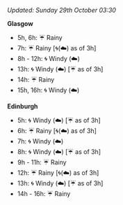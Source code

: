 *Updated: Sunday 29th October 03:30*

**Glasgow**

* 5h, 6h: :umbrella: Rainy
* 7h: :umbrella: Rainy [:cyclone:(:cloud:) as of 3h]
* 8h - 12h: :cyclone: Windy (:cloud:)
* 13h: :cyclone: Windy (:cloud:) [:umbrella: as of 3h]
* 14h: :umbrella: Rainy
* 15h, 16h: :cyclone: Windy (:cloud:)

**Edinburgh**

* 5h: :cyclone: Windy (:cloud:) [:umbrella: as of 3h]
* 6h: :umbrella: Rainy [:cyclone:(:cloud:) as of 3h]
* 7h: :cyclone: Windy (:cloud:)
* 8h: :cyclone: Windy (:cloud:) [:umbrella: as of 3h]
* 9h - 11h: :umbrella: Rainy
* 12h: :umbrella: Rainy [:cyclone:(:cloud:) as of 3h]
* 13h: :cyclone: Windy (:cloud:) [:umbrella: as of 3h]
* 14h - 16h: :umbrella: Rainy
